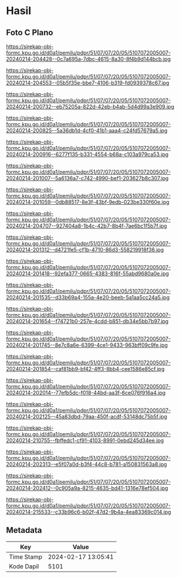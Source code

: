 # Hasil

## Foto C Plano

https://sirekap-obj-formc.kpu.go.id/d0a1/pemilu/pdpr/51/07/07/20/05/5107072005007-20240214-204428--0c7a695a-7dbc-4615-8a30-8f4b9d144bcb.jpg

https://sirekap-obj-formc.kpu.go.id/d0a1/pemilu/pdpr/51/07/07/20/05/5107072005007-20240214-204553--05b5f35e-bbe7-4106-b319-fd0939378c67.jpg

https://sirekap-obj-formc.kpu.go.id/d0a1/pemilu/pdpr/51/07/07/20/05/5107072005007-20240214-200732--eb75205a-822d-42eb-b4ab-5d4d99a3e909.jpg

https://sirekap-obj-formc.kpu.go.id/d0a1/pemilu/pdpr/51/07/07/20/05/5107072005007-20240214-200825--5a36db1d-4cf0-41b1-aaa4-c24fd57679a5.jpg

https://sirekap-obj-formc.kpu.go.id/d0a1/pemilu/pdpr/51/07/07/20/05/5107072005007-20240214-200916--6277f135-b331-4554-b68a-c103a979ca53.jpg

https://sirekap-obj-formc.kpu.go.id/d0a1/pemilu/pdpr/51/07/07/20/05/5107072005007-20240214-201007--5a6136a7-c742-4990-bef1-203627b8c307.jpg

https://sirekap-obj-formc.kpu.go.id/d0a1/pemilu/pdpr/51/07/07/20/05/5107072005007-20240214-201059--0db88517-8e3f-43bf-9edb-023be330f60e.jpg

https://sirekap-obj-formc.kpu.go.id/d0a1/pemilu/pdpr/51/07/07/20/05/5107072005007-20240214-204707--927404a8-1b4c-42b7-8b4f-7ae6bc1f5b7f.jpg

https://sirekap-obj-formc.kpu.go.id/d0a1/pemilu/pdpr/51/07/07/20/05/5107072005007-20240214-201312--d4721fe5-cf1b-4710-86d3-558219918f36.jpg

https://sirekap-obj-formc.kpu.go.id/d0a1/pemilu/pdpr/51/07/07/20/05/5107072005007-20240214-201418--92efa377-0665-4383-816f-55abd9680a0e.jpg

https://sirekap-obj-formc.kpu.go.id/d0a1/pemilu/pdpr/51/07/07/20/05/5107072005007-20240214-201535--d33b69a4-155a-4e20-beeb-5a1aa5cc24a5.jpg

https://sirekap-obj-formc.kpu.go.id/d0a1/pemilu/pdpr/51/07/07/20/05/5107072005007-20240214-201654--f74721b0-257e-4cdd-b851-db34e5bb7b97.jpg

https://sirekap-obj-formc.kpu.go.id/d0a1/pemilu/pdpr/51/07/07/20/05/5107072005007-20240214-201745--8e7c8a6e-6399-4ce1-9433-963bff09c9fe.jpg

https://sirekap-obj-formc.kpu.go.id/d0a1/pemilu/pdpr/51/07/07/20/05/5107072005007-20240214-201854--caf81bb9-bf42-4ff3-8bb4-cee1586e85cf.jpg

https://sirekap-obj-formc.kpu.go.id/d0a1/pemilu/pdpr/51/07/07/20/05/5107072005007-20240214-202014--77efb5dc-f018-44bd-aa3f-6ce076f916a4.jpg

https://sirekap-obj-formc.kpu.go.id/d0a1/pemilu/pdpr/51/07/07/20/05/5107072005007-20240214-202125--45a83dbd-79aa-450f-acdf-53148dc75b5f.jpg

https://sirekap-obj-formc.kpu.go.id/d0a1/pemilu/pdpr/51/07/07/20/05/5107072005007-20240214-210755--fbffedc1-cf91-4103-8991-0ebd245d34ee.jpg

https://sirekap-obj-formc.kpu.go.id/d0a1/pemilu/pdpr/51/07/07/20/05/5107072005007-20240214-202313--e5f07a0d-b3f4-44c8-b781-a150831563a8.jpg

https://sirekap-obj-formc.kpu.go.id/d0a1/pemilu/pdpr/51/07/07/20/05/5107072005007-20240214-202412--0c905a9a-8215-4635-bd41-1316e78ef504.jpg

https://sirekap-obj-formc.kpu.go.id/d0a1/pemilu/pdpr/51/07/07/20/05/5107072005007-20240214-215533--c33b96c6-b02f-47d2-9b4a-4ea83369c014.jpg


## Metadata

| Key        | Value               |
| ---------- | ------------------- |
| Time Stamp | 2024-02-17 13:05:41 |
| Kode Dapil | 5101                |



